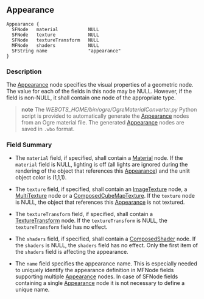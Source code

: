 ## Appearance

```
Appearance {
  SFNode   material           NULL
  SFNode   texture            NULL
  SFNode   textureTransform   NULL
  MFNode   shaders            NULL
  SFString name               "appearance"
}
```

### Description

The [Appearance](#appearance) node specifies the visual properties of a
geometric node. The value for each of the fields in this node may be NULL.
However, if the field is non-NULL, it shall contain one node of the appropriate
type.

>**note**
The *WEBOTS_HOME/bin/ogre/OgreMaterialConverter.py* Python script is provided to automatically generate the [Appearance](#appearance) nodes from an Ogre material file.
The generated [Appearance](#appearance) nodes are saved in `.wbo` format.

### Field Summary

- The `material` field, if specified, shall contain a [Material](material.md) node.
If the `material` field is NULL, lighting is off
(all lights are ignored during the rendering of the object that references this [Appearance](#appearance))
and the unlit object color is (1,1,1).

- The `texture` field, if specified, shall contain an
[ImageTexture](imagetexture.md) node, a [MultiTexture](multitexture.md) node or a [ComposedCubeMapTexture](composedcubemaptexture.md).
If the `texture` node is NULL, the object that references this [Appearance](#appearance) is not textured.

- The `textureTransform` field, if specified, shall contain a [TextureTransform](texturetransform.md) node.
If the `textureTransform` is NULL, the `textureTransform` field has no effect.

- The `shaders` field, if specified, shall contain a [ComposedShader](composedshader.md) node.
If the `shaders` is NULL, the `shaders` field has no effect.
Only the first item of the `shaders` field is affecting the appearance.

- The `name` field specifies the appearance name.
This is especially needed to uniquely identify the appearance definition in MFNode fields supporting multiple [Appearance](#appearance) nodes.
In case of SFNode fields containing a single [Appearance](#appearance) node it is not necessary to define a unique name.

